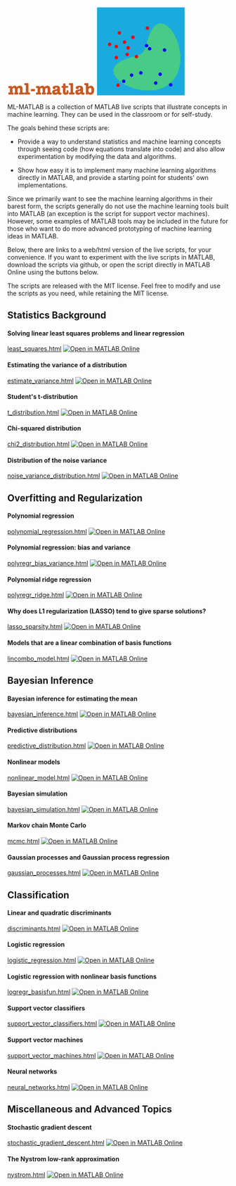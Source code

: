 <img src="assets/ml-matlab-title.png" width="200">

<img src="assets/logo1.png" width="200">

ML-MATLAB is a collection of MATLAB live scripts that illustrate concepts in
machine learning. They can be used in the classroom or for self-study.

The goals behind these scripts are:

* Provide a way to understand statistics and machine learning concepts through
  seeing code (how equations translate into code) and also allow experimentation
  by modifying the data and algorithms.

* Show how easy it is to implement many machine learning algorithms directly in MATLAB,
  and provide a starting point for students' own implementations.

Since we primarily want to see the machine learning algorithms in their barest form,
the scripts generally do not use the machine learning
tools built into MATLAB (an exception is the script for support vector machines).
However, some examples of MATLAB tools may be included in the future for those
who want to do more advanced prototyping of machine learning ideas in MATLAB.

Below, there are links to a web/html version of the live scripts, for your convenience.
If you want to experiment with the live scripts in MATLAB, download
the scripts via github, or open the script directly in MATLAB Online using the
buttons below.

The scripts are released with the MIT license. Feel free to modify and use
the scripts as you need, while retaining the MIT license.


## Statistics Background

#### Solving linear least squares problems and linear regression

[least_squares.html](https://htmlpreview.github.io/?https://github.com/echow/ml-matlab/blob/main/live/least_squares.html) [![Open in MATLAB Online](https://www.mathworks.com/images/responsive/global/open-in-matlab-online.svg)](https://matlab.mathworks.com/open/github/v1?repo=echow/ml-matlab&file=live/least_squares.mlx)

#### Estimating the variance of a distribution

[estimate_variance.html](https://htmlpreview.github.io/?https://github.com/echow/ml-matlab/blob/main/live/estimate_variance.html) [![Open in MATLAB Online](https://www.mathworks.com/images/responsive/global/open-in-matlab-online.svg)](https://matlab.mathworks.com/open/github/v1?repo=echow/ml-matlab&file=live/estimate_variance.mlx)

#### Student's t-distribution

[t_distribution.html](https://htmlpreview.github.io/?https://github.com/echow/ml-matlab/blob/main/live/t_distribution.html) [![Open in MATLAB Online](https://www.mathworks.com/images/responsive/global/open-in-matlab-online.svg)](https://matlab.mathworks.com/open/github/v1?repo=echow/ml-matlab&file=live/t_distribution.mlx)

#### Chi-squared distribution

[chi2_distribution.html](https://htmlpreview.github.io/?https://github.com/echow/ml-matlab/blob/main/live/chi2_distribution.html) [![Open in MATLAB Online](https://www.mathworks.com/images/responsive/global/open-in-matlab-online.svg)](https://matlab.mathworks.com/open/github/v1?repo=echow/ml-matlab&file=live/chi2_distribution.mlx)

#### Distribution of the noise variance

[noise_variance_distribution.html](https://htmlpreview.github.io/?https://github.com/echow/ml-matlab/blob/main/live/noise_variance_distribution.html) [![Open in MATLAB Online](https://www.mathworks.com/images/responsive/global/open-in-matlab-online.svg)](https://matlab.mathworks.com/open/github/v1?repo=echow/ml-matlab&file=live/noise_variance_distribution.mlx)

## Overfitting and Regularization

#### Polynomial regression

[polynomial_regression.html](https://htmlpreview.github.io/?https://github.com/echow/ml-matlab/blob/main/live/polynomial_regression.html) [![Open in MATLAB Online](https://www.mathworks.com/images/responsive/global/open-in-matlab-online.svg)](https://matlab.mathworks.com/open/github/v1?repo=echow/ml-matlab&file=live/polynomial_regression.mlx)

#### Polynomial regression: bias and variance

[polyregr_bias_variance.html](https://htmlpreview.github.io/?https://github.com/echow/ml-matlab/blob/main/live/polyregr_bias_variance.html) [![Open in MATLAB Online](https://www.mathworks.com/images/responsive/global/open-in-matlab-online.svg)](https://matlab.mathworks.com/open/github/v1?repo=echow/ml-matlab&file=live/polyregr_bias_variance.mlx)

#### Polynomial ridge regression

[polyregr_ridge.html](https://htmlpreview.github.io/?https://github.com/echow/ml-matlab/blob/main/live/polyregr_ridge.html) [![Open in MATLAB Online](https://www.mathworks.com/images/responsive/global/open-in-matlab-online.svg)](https://matlab.mathworks.com/open/github/v1?repo=echow/ml-matlab&file=live/polyregr_ridge.mlx)

#### Why does L1 regularization (LASSO) tend to give sparse solutions?

[lasso_sparsity.html](https://htmlpreview.github.io/?https://github.com/echow/ml-matlab/blob/main/live/lasso_sparsity.html) [![Open in MATLAB Online](https://www.mathworks.com/images/responsive/global/open-in-matlab-online.svg)](https://matlab.mathworks.com/open/github/v1?repo=echow/ml-matlab&file=live/lasso_sparsity.mlx)

#### Models that are a linear combination of basis functions

[lincombo_model.html](https://htmlpreview.github.io/?https://github.com/echow/ml-matlab/blob/main/live/lincombo_model.html) [![Open in MATLAB Online](https://www.mathworks.com/images/responsive/global/open-in-matlab-online.svg)](https://matlab.mathworks.com/open/github/v1?repo=echow/ml-matlab&file=live/lincombo_model.mlx)

## Bayesian Inference

#### Bayesian inference for estimating the mean

[bayesian_inference.html](https://htmlpreview.github.io/?https://github.com/echow/ml-matlab/blob/main/live/bayesian_inference.html) [![Open in MATLAB Online](https://www.mathworks.com/images/responsive/global/open-in-matlab-online.svg)](https://matlab.mathworks.com/open/github/v1?repo=echow/ml-matlab&file=live/bayesian_inference.mlx)

#### Predictive distributions

[predictive_distribution.html](https://htmlpreview.github.io/?https://github.com/echow/ml-matlab/blob/main/live/predictive_distribution.html) [![Open in MATLAB Online](https://www.mathworks.com/images/responsive/global/open-in-matlab-online.svg)](https://matlab.mathworks.com/open/github/v1?repo=echow/ml-matlab&file=live/predictive_distribution.mlx)

#### Nonlinear models

[nonlinear_model.html](https://htmlpreview.github.io/?https://github.com/echow/ml-matlab/blob/main/live/nonlinear_model.html) [![Open in MATLAB Online](https://www.mathworks.com/images/responsive/global/open-in-matlab-online.svg)](https://matlab.mathworks.com/open/github/v1?repo=echow/ml-matlab&file=live/nonlinear_model.mlx)

#### Bayesian simulation

[bayesian_simulation.html](https://htmlpreview.github.io/?https://github.com/echow/ml-matlab/blob/main/live/bayesian_simulation.html) [![Open in MATLAB Online](https://www.mathworks.com/images/responsive/global/open-in-matlab-online.svg)](https://matlab.mathworks.com/open/github/v1?repo=echow/ml-matlab&file=live/bayesian_simulation.mlx)

#### Markov chain Monte Carlo

[mcmc.html](https://htmlpreview.github.io/?https://github.com/echow/ml-matlab/blob/main/live/mcmc.html) [![Open in MATLAB Online](https://www.mathworks.com/images/responsive/global/open-in-matlab-online.svg)](https://matlab.mathworks.com/open/github/v1?repo=echow/ml-matlab&file=live/mcmc.mlx)

#### Gaussian processes and Gaussian process regression

[gaussian_processes.html](https://htmlpreview.github.io/?https://github.com/echow/ml-matlab/blob/main/live/gaussian_processes.html) [![Open in MATLAB Online](https://www.mathworks.com/images/responsive/global/open-in-matlab-online.svg)](https://matlab.mathworks.com/open/github/v1?repo=echow/ml-matlab&file=live/gaussian_processes.mlx)

## Classification

#### Linear and quadratic discriminants

[discriminants.html](https://htmlpreview.github.io/?https://github.com/echow/ml-matlab/blob/main/live/discriminants.html) [![Open in MATLAB Online](https://www.mathworks.com/images/responsive/global/open-in-matlab-online.svg)](https://matlab.mathworks.com/open/github/v1?repo=echow/ml-matlab&file=live/discriminants.mlx)

#### Logistic regression

[logistic_regression.html](https://htmlpreview.github.io/?https://github.com/echow/ml-matlab/blob/main/live/logistic_regression.html) [![Open in MATLAB Online](https://www.mathworks.com/images/responsive/global/open-in-matlab-online.svg)](https://matlab.mathworks.com/open/github/v1?repo=echow/ml-matlab&file=live/logistic_regression.mlx)

#### Logistic regression with nonlinear basis functions

[logregr_basisfun.html](https://htmlpreview.github.io/?https://github.com/echow/ml-matlab/blob/main/live/logregr_basisfun.html) [![Open in MATLAB Online](https://www.mathworks.com/images/responsive/global/open-in-matlab-online.svg)](https://matlab.mathworks.com/open/github/v1?repo=echow/ml-matlab&file=live/logregr_basisfun.mlx)

#### Support vector classifiers

[support_vector_classifiers.html](https://htmlpreview.github.io/?https://github.com/echow/ml-matlab/blob/main/live/support_vector_classifiers.html) [![Open in MATLAB Online](https://www.mathworks.com/images/responsive/global/open-in-matlab-online.svg)](https://matlab.mathworks.com/open/github/v1?repo=echow/ml-matlab&file=live/support_vector_classifiers.mlx)

#### Support vector machines

[support_vector_machines.html](https://htmlpreview.github.io/?https://github.com/echow/ml-matlab/blob/main/live/support_vector_machines.html) [![Open in MATLAB Online](https://www.mathworks.com/images/responsive/global/open-in-matlab-online.svg)](https://matlab.mathworks.com/open/github/v1?repo=echow/ml-matlab&file=live/support_vector_machines.mlx)

#### Neural networks

[neural_networks.html](https://htmlpreview.github.io/?https://github.com/echow/ml-matlab/blob/main/live/neural_networks.html) [![Open in MATLAB Online](https://www.mathworks.com/images/responsive/global/open-in-matlab-online.svg)](https://matlab.mathworks.com/open/github/v1?repo=echow/ml-matlab&file=live/neural_networks.mlx)

## Miscellaneous and Advanced Topics

#### Stochastic gradient descent

[stochastic_gradient_descent.html](https://htmlpreview.github.io/?https://github.com/echow/ml-matlab/blob/main/live/stochastic_gradient_descent.html) [![Open in MATLAB Online](https://www.mathworks.com/images/responsive/global/open-in-matlab-online.svg)](https://matlab.mathworks.com/open/github/v1?repo=echow/ml-matlab&file=live/stochastic_gradient_descent.mlx)

#### The Nystrom low-rank approximation

[nystrom.html](https://htmlpreview.github.io/?https://github.com/echow/ml-matlab/blob/main/live/nystrom.html) [![Open in MATLAB Online](https://www.mathworks.com/images/responsive/global/open-in-matlab-online.svg)](https://matlab.mathworks.com/open/github/v1?repo=echow/ml-matlab&file=live/nystrom.mlx)
